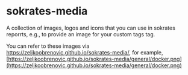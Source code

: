 # sokrates-media

A collection of images, logos and icons that you can use in sokrates reporrts, e.g., to provide an image for your custom tags tag.

You can refer to these images via https://zeljkoobrenovic.github.io/sokrates-media/, for example, [https://zeljkoobrenovic.github.io/sokrates-media/general/docker.png](https://zeljkoobrenovic.github.io/sokrates-media/general/docker.png)
